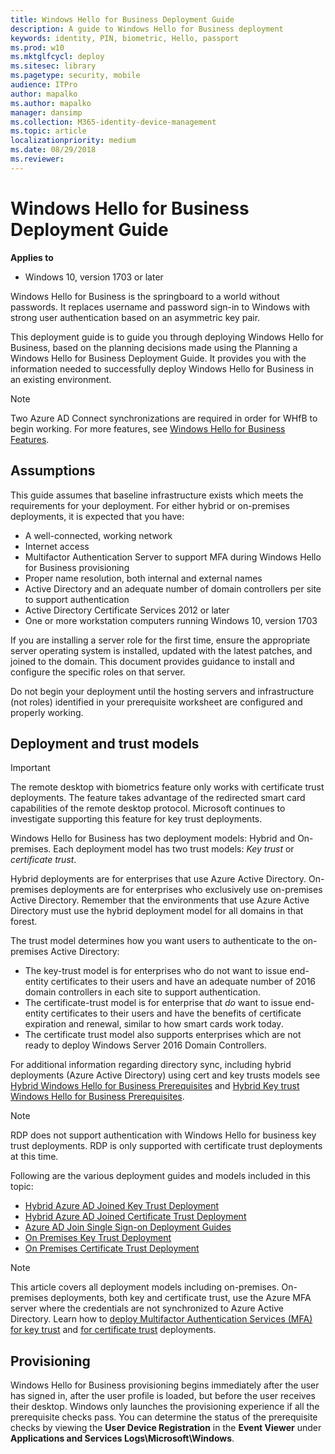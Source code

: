 ```yaml
---
title: Windows Hello for Business Deployment Guide
description: A guide to Windows Hello for Business deployment 
keywords: identity, PIN, biometric, Hello, passport
ms.prod: w10
ms.mktglfcycl: deploy
ms.sitesec: library
ms.pagetype: security, mobile
audience: ITPro
author: mapalko
ms.author: mapalko
manager: dansimp
ms.collection: M365-identity-device-management
ms.topic: article
localizationpriority: medium
ms.date: 08/29/2018
ms.reviewer: 
---
```

# Windows Hello for Business Deployment Guide

**Applies to**
-   Windows 10, version 1703 or later

Windows Hello for Business is the springboard to a world without passwords. It replaces username and password sign-in to Windows with strong user authentication based on an asymmetric key pair.

This deployment guide is to guide you through deploying Windows Hello for Business, based on the planning decisions made using the Planning a Windows Hello for Business Deployment Guide. It provides you with the information needed to successfully deploy Windows Hello for Business in an existing environment.

> [!NOTE]
> Two Azure AD Connect synchronizations are required in order for WHfB to begin working.
> For more features, see [Windows Hello for Business Features](https://docs.microsoft.com/windows/security/identity-protection/hello-for-business/hello-features#remote-desktop-with-biometrics).

## Assumptions

This guide assumes that baseline infrastructure exists which meets the requirements for your deployment. For either hybrid or on-premises deployments, it is expected that you have: 
* A well-connected, working network
* Internet access
* Multifactor Authentication Server to support MFA during Windows Hello for Business provisioning
* Proper name resolution, both internal and external names
* Active Directory and an adequate number of domain controllers per site to support authentication
* Active Directory Certificate Services 2012 or later
* One or more workstation computers running Windows 10, version 1703

If you are installing a server role for the first time, ensure the appropriate server operating system is installed, updated with the latest patches, and joined to the domain. This document provides guidance to install and configure the specific roles on that server.  

Do not begin your deployment until the hosting servers and infrastructure (not roles) identified in your prerequisite worksheet are configured and properly working.

## Deployment and trust models

> [!IMPORTANT]
> The remote desktop with biometrics feature only works with certificate trust deployments.  The feature takes advantage of the redirected smart card capabilities of the remote desktop protocol.  Microsoft continues to investigate supporting this feature for key trust deployments. 

Windows Hello for Business has two deployment models: Hybrid and On-premises. Each deployment model has two trust models: *Key trust* or *certificate trust*.

Hybrid deployments are for enterprises that use Azure Active Directory. On-premises deployments are for enterprises who exclusively use on-premises Active Directory. Remember that the environments that use Azure Active Directory must use the hybrid deployment model for all domains in that forest.

The trust model determines how you want users to authenticate to the on-premises Active Directory: 
* The key-trust model is for enterprises who do not want to issue end-entity certificates to their users and have an adequate number of 2016 domain controllers in each site to support authentication. 
* The certificate-trust model is for enterprise that *do* want to issue end-entity certificates to their users and have the benefits of certificate expiration and renewal, similar to how smart cards work today. 
* The certificate trust model also supports enterprises which are not ready to deploy Windows Server 2016 Domain Controllers.

For additional information regarding directory sync, including hybrid deployments (Azure Active Directory) using cert and key trusts models see [Hybrid Windows Hello for Business Prerequisites](https://docs.microsoft.com/windows/security/identity-protection/hello-for-business/hello-hybrid-cert-trust-prereqs#directory-synchronization) and [Hybrid Key trust Windows Hello for Business Prerequisites](https://docs.microsoft.com/windows/security/identity-protection/hello-for-business/hello-hybrid-key-trust-prereqs#directory-synchronization).

>[!NOTE]
>RDP does not support authentication with Windows Hello for business key trust deployments. RDP is only supported with certificate trust deployments at this time. 

Following are the various deployment guides and models included in this topic:
- [Hybrid Azure AD Joined Key Trust Deployment](hello-hybrid-key-trust.md)
- [Hybrid Azure AD Joined Certificate Trust Deployment](hello-hybrid-cert-trust.md)
- [Azure AD Join Single Sign-on Deployment Guides](hello-hybrid-aadj-sso.md)
- [On Premises Key Trust Deployment](hello-deployment-key-trust.md)
- [On Premises Certificate Trust Deployment](hello-deployment-cert-trust.md)

> [!NOTE]
> This article covers all deployment models including on-premises. On-premises deployments, both key and certificate trust, use the Azure MFA server where the credentials are not synchronized to Azure Active Directory. Learn how to [deploy Multifactor Authentication Services (MFA) for key trust](hello-key-trust-validate-deploy-mfa.md) and [for certificate trust](hello-cert-trust-validate-deploy-mfa.md) deployments.

## Provisioning

Windows Hello for Business provisioning begins immediately after the user has signed in, after the user profile is loaded, but before the user receives their desktop. Windows only launches the provisioning experience if all the prerequisite checks pass. You can determine the status of the prerequisite checks by viewing the **User Device Registration** in the **Event Viewer** under **Applications and Services Logs\Microsoft\Windows**.

